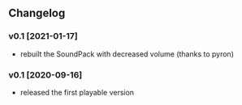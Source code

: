 ## Changelog 

### v0.1 [2021-01-17]
* rebuilt the SoundPack with decreased volume (thanks to pyron)

### v0.1 [2020-09-16]
* released the first playable version